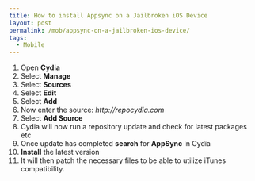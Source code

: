 ```yaml
---
title: How to install Appsync on a Jailbroken iOS Device
layout: post
permalink: /mob/appsync-on-a-jailbroken-ios-device/
tags:
  - Mobile
---
```

  1. Open **Cydia**
  2. Select **Manage**
  3. Select **Sources**
  4. Select **Edit**
  5. Select **Add**
  6. Now enter the source: _http://repocydia.com_
  7. Select **Add Source**
  8. Cydia will now run a repository update and check for latest packages etc
  9. Once update has completed **search** for **AppSync** in Cydia
 10. **Install** the latest version
 11. It will then patch the necessary files to be able to utilize iTunes compatibility.
